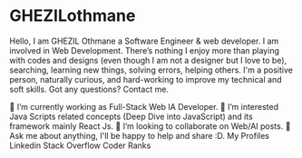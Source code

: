 # GHEZILothmane
Hello, I am GHEZIL Othmane a Software Engineer & web developer. I am involved in Web Development. There’s nothing I enjoy more than playing with codes and designs (even though I am not a designer but I love to be), searching, learning new things, solving errors, helping others. I'm a positive person, naturally curious, and hard-working to improve my technical and soft skills. Got any questions? Contact me.

🔭 I’m currently working as Full-Stack Web IA Developer.
🌱 I’m interested Java Scripts related concepts (Deep Dive into JavaScript) and its framework mainly React Js.
👯 I’m looking to collaborate on Web/AI posts.
💬 Ask me about anything, I'll be happy to help and share :D.
My Profiles
Linkedin
Stack Overflow
Coder Ranks
